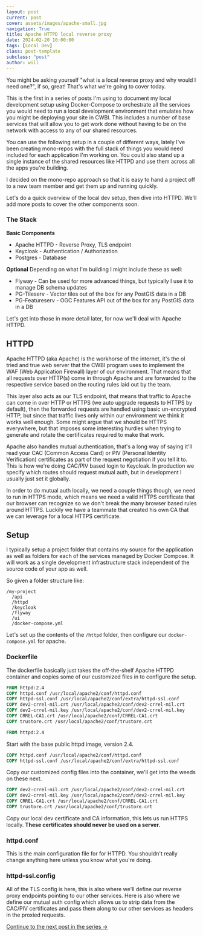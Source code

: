 ```yaml
---
layout: post
current: post
cover: assets/images/apache-small.jpg
navigation: True
title: Apache HTTPD local reverse proxy
date: 2024-02-20 10:00:00
tags: [Local Dev]
class: post-template
subclass: "post"
author: will
---
```


You might be asking yourself "what is a local reverse proxy and why would I need one?", if so, great! That's what we're going to cover today.

This is the first in a series of posts I'm using to document my local development setup using Docker-Compose to orchestrate all the services you would need to run a local development environment that emulates how you might be deploying your site in CWBI. This includes a number of base services that will allow you to get work done without having to be on the network with access to any of our shared resources.

You can use the following setup in a couple of different ways, lately I've been creating mono-repos with the full stack of things you would need included for each application I'm working on. You could also stand up a single instance of the shared resources like HTTPD and use them across all the apps you're building.

I decided on the mono-repo approach so that it is easy to hand a project off to a new team member and get them up and running quickly.

Let's do a quick overview of the local dev setup, then dive into HTTPD. We'll add more posts to cover the other components soon.

### The Stack

**Basic Components**

- Apache HTTPD - Reverse Proxy, TLS endpoint
- Keycloak - Authentication / Authorization
- Postgres - Database

**Optional** Depending on what I'm building I might include these as well:

- Flyway - Can be used for more advanced things, but typically I use it to manage DB schema updates
- PG-Tileserv - Vector tiles out of the box for any PostGIS data in a DB
- PG-Featureserv - OGC Features API out of the box for any PostGIS data in a DB

Let's get into those in more detail later, for now we'll deal with Apache HTTPD.

## HTTPD

Apache HTTPD (aka Apache) is the workhorse of the internet, it's the ol tried and true web server that the CWBI program uses to implement the WAF (Web Application Firewall) layer of our environment. That means that all requests over HTTP(s) come in through Apache and are forwarded to the respective service based on the routing rules laid out by the team.

This layer also acts as our TLS endpoint, that means that traffic to Apache can come in over HTTP or HTTPS (we auto upgrade requests to HTTPS by default), then the forwarded requests are handled using basic un-encrypted HTTP, but since that traffic lives only within our environment we think it works well enough. Some might argue that we should be HTTPS everywhere, but that imposes some interesting hurdles when trying to generate and rotate the certificates required to make that work.

Apache also handles mutual authentication, that's a long way of saying it'll read your CAC (Common Access Card) or PIV (Personal Identity Verification) certificates as part of the request negotiation if you tell it to. This is how we're doing CAC/PIV based login to Keycloak. In production we specify which routes should request mutual auth, but in development I usually just set it globally.

In order to do mutual auth locally, we need a couple things though, we need to run in HTTPS mode, which means we need a valid HTTPS certificate that our browser can recognize so we don't break the many browser based rules around HTTPS. Luckily we have a teammate that created his own CA that we can leverage for a local HTTPS certificate.

## Setup

I typically setup a project folder that contains my source for the application as well as folders for each of the services managed by Docker Compose. It will work as a single development infrastructure stack independent of the source code of your app as well.

So given a folder structure like:

```
/my-project
  /api
  /httpd
  /keycloak
  /flyway
  /ui
  /docker-compose.yml
```

Let's set up the contents of the `/httpd` folder, then configure our `docker-compose.yml` for apache.

### Dockerfile

The dockerfile basically just takes the off-the-shelf Apache HTTPD container and copies some of our customized files in to configure the setup.

```dockerfile
FROM httpd:2.4
COPY httpd.conf /usr/local/apache2/conf/httpd.conf
COPY httpd-ssl.conf /usr/local/apache2/conf/extra/httpd-ssl.conf
COPY dev2-crrel-mil.crt /usr/local/apache2/conf/dev2-crrel-mil.crt
COPY dev2-crrel-mil.key /usr/local/apache2/conf/dev2-crrel-mil.key
COPY CRREL-CA1.crt /usr/local/apache2/conf/CRREL-CA1.crt
COPY trustore.crt /usr/local/apache2/conf/trustore.crt
```

```dockerfile
FROM httpd:2.4
```

Start with the base public httpd image, version 2.4.

```dockerfile
COPY httpd.conf /usr/local/apache2/conf/httpd.conf
COPY httpd-ssl.conf /usr/local/apache2/conf/extra/httpd-ssl.conf
```

Copy our customized config files into the container, we'll get into the weeds on these next.

```dockerfile
COPY dev2-crrel-mil.crt /usr/local/apache2/conf/dev2-crrel-mil.crt
COPY dev2-crrel-mil.key /usr/local/apache2/conf/dev2-crrel-mil.key
COPY CRREL-CA1.crt /usr/local/apache2/conf/CRREL-CA1.crt
COPY trustore.crt /usr/local/apache2/conf/trustore.crt
```

Copy our local dev certificate and CA information, this lets us run HTTPS locally. **These certificates should never be used on a server.**

### httpd.conf

This is the main configuration file for for HTTPD. You shouldn't really change anything here unless you know what you're doing.

### httpd-ssl.config

All of the TLS config is here, this is also where we'll define our reverse proxy endpoints pointing to our other services. Here is also where we define our mutual auth config which allows us to strip data from the CAC/PIV certificates and pass them along to our other services as headers in the proxied requests.

[Continue to the next post in the series ->](/blog/local-dev-keycloak)

